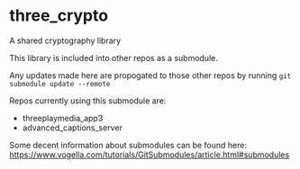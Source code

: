 # three_crypto
A shared cryptography library

This library is included into other repos as a submodule.

Any updates made here are propogated to those other repos by running `git submodule update --remote`

Repos currently using this submodule are:
* threeplaymedia_app3
* advanced_captions_server

Some decent information about submodules can be found here: https://www.vogella.com/tutorials/GitSubmodules/article.html#submodules
